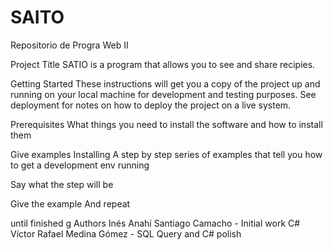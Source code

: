 # SAITO
 Repositorio de Progra Web II

Project Title
SATIO is a program that allows you to see and share recipies.

Getting Started
These instructions will get you a copy of the project up and running on your local machine for development and testing purposes. See deployment for notes on how to deploy the project on a live system.

Prerequisites
What things you need to install the software and how to install them

Give examples
Installing
A step by step series of examples that tell you how to get a development env running

Say what the step will be

Give the example
And repeat

until finished
g
Authors
Inés Anahí Santiago Camacho - Initial work C#
Víctor Rafael Medina Gómez - SQL Query and C# polish
